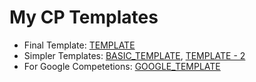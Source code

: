 # My CP Templates
- Final Template: [TEMPLATE](TEMPLATE.cpp)
- Simpler Templates: [BASIC_TEMPLATE](BASIC_TEMPLATEBASIC_TEMPLATE.cpp), [TEMPLATE - 2](TEMPLATE2.cpp)
- For Google Competetions: [GOOGLE_TEMPLATE](GOOGLE_TEMPLATE.cpp)